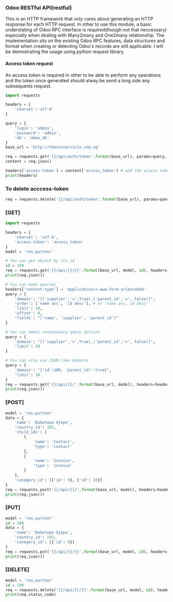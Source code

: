 ### Odoo RESTful API(restful)

This is an HTTP framework that only cares about generating an HTTP response for each HTTP
request. 
In other to use this module, a basic understating of Odoo RPC interface is required(though not that neccessary) especially when dealing with Many2many and One2many relationship. The implementation sits on the existing Odoo RPC features, data structures  and format when creating or delecting Odoo's records are still applicable. I will be demostrating the usage using python request library.

#### Access token request
An access token is required in other to be able to perform any operations and ths token once generated should alway be send a long side any subsequents request.
```python
import requests

headers = {
    'charset':'utf-8'
}

query = {
    'login': 'admin',
    'password': 'admin',
    'db': 'demo_db'
}
base_url = 'http://theninnercicle.com.ng'

req = requests.get('{}/api/auth/token'.format(base_url), params=query, headers=headers)
content = req.json()

headers['access-token'] = content['access_token'] # add the access token to the header
print(headers)
```
### To delete acccess-token

```python
req = requests.delete('{}/api/auth/token'.format(base_url), params=query, headers=headers)
```
### [GET]
```python
import requests

headers = {
    'charset': 'utf-8',
    'access-token': 'access_token'
}
model = 'res.partner'

# You can get object by its id
id = 100
req = requests.get('{}/api/{}/{}'.format(base_url, model, id), headers=headers)
print(req.json())

# You can make queries
headers['content-type'] = 'application/x-www-form-urlencoded'
query = {
    'domain': "[('supplier','=',True),('parent_id','=', False)]",
    'order': ['name asc', 'id desc'], # or 'name asc, id desc'
    'limit': 10,
    'offset': 0,
    'fields': "['name', 'supplier', 'parent_id']"
}

# You can ommit unnessesary query options
query = {
    'domain': "[('supplier','=',True),('parent_id','=', False)]",
    'limit': 10
}

# You can also use JSON-like domains
query = {
    'domain': "{'id':100, 'parent_id!':true}",
    'limit': 10
}
req = requests.get('{}/api/{}/'.format(base_url, model), headers=headers, params=query)
print(req.json())
```
### [POST]
```python
model = 'res.partner'
data = {
    'name': 'Babatope Ajepe',
    'country_id': 105,
    'child_ids': [
        {
            'name': 'Contact',
            'type': 'contact'
        },
        {
            'name': 'Invoice',
            'type': 'invoice'
        }
    ],
    'category_id': [{'id': 9}, {'id': 10}]
}
req = requests.post('{}/api/{}/'.format(base_url, model), headers=headers, data=data)
print(req.json())
```

### [PUT]
```python
model = 'res.partner'
id = 100
data = {
    'name': 'Babatope Ajepe',
    'country_id': 103,
    'category_id': [{'id': 9}]
}
req = requests.put('{}/api/{}/{}'.format(base_url, model, id), headers=headers, data=data)
print(req.json())
```

### [DELETE]
```python
model = 'res.partner'
id = 100
req = requests.delete('{}/api/{}/{}'.format(base_url, model, id), headers=headers)
print(req.status_code)
```
